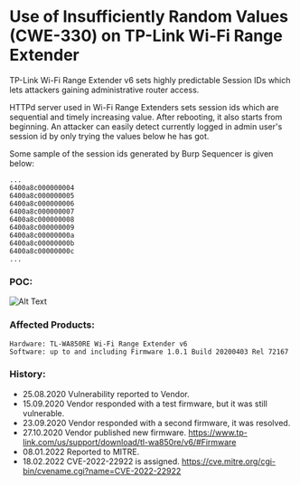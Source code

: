 #  Use of Insufficiently Random Values (CWE-330) on TP-Link Wi-Fi Range Extender

TP-Link Wi-Fi Range Extender v6 sets highly predictable Session IDs which lets attackers gaining administrative router access.

HTTPd server used in Wi-Fi Range Extenders sets session ids which are sequential and timely increasing value. After rebooting, it also starts from beginning. An attacker can easily detect currently logged in admin user's session id by only trying the values below he has got.

Some sample of the session ids generated by Burp Sequencer is given below:
```
...
6400a8c000000004
6400a8c000000005
6400a8c000000006
6400a8c000000007
6400a8c000000008
6400a8c000000009
6400a8c00000000a
6400a8c00000000b
6400a8c00000000c
...
```
### POC:

![Alt Text](poc_CWE330-TL-WA850RE-v6.gif)

### Affected Products:
```
Hardware: TL-WA850RE Wi-Fi Range Extender v6
Software: up to and including Firmware 1.0.1 Build 20200403 Rel 72167
```

### History:
- 25.08.2020 Vulnerability reported to Vendor.
- 15.09.2020 Vendor responded with a test firmware, but it was still vulnerable.
- 23.09.2020 Vendor responded with a second firmware, it was resolved.
- 27.10.2020 Vendor published new firmware. https://www.tp-link.com/us/support/download/tl-wa850re/v6/#Firmware
- 08.01.2022 Reported to MITRE.
- 18.02.2022 CVE-2022-22922 is assigned. https://cve.mitre.org/cgi-bin/cvename.cgi?name=CVE-2022-22922
